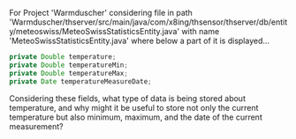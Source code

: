 For Project 'Warmduscher' considering file in path 'Warmduscher/thserver/src/main/java/com/x8ing/thsensor/thserver/db/entity/meteoswiss/MeteoSwissStatisticsEntity.java' with name 'MeteoSwissStatisticsEntity.java' where below a part of it is displayed...
```java
private Double temperature;
private Double temperatureMin;
private Double temperatureMax;
private Date temperatureMeasureDate;
```
Considering these fields, what type of data is being stored about temperature, and why might it be useful to store not only the current temperature but also minimum, maximum, and the date of the current measurement?